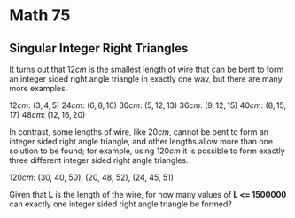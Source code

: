 # Math 75

## Singular Integer Right Triangles

It turns out that $12 cm$ is the smallest length of wire that can be bent to form an integer sided right angle triangle in exactly one way, but there are many more examples.

$12 cm$: $(3, 4, 5)$
$24 cm$: $(6, 8, 10)$
$30 cm$: $(5, 12, 13)$
$36 cm$: $(9, 12, 15)$
$40 cm$: $(8, 15, 17)$
$48 cm$: $(12, 16, 20)$

In contrast, some lengths of wire, like $20 cm$, cannot be bent to form an integer sided right angle triangle, and other lengths allow more than one solution to be found; for example, using $120 cm$ it is possible to form exactly three different integer sided right angle triangles.

$120 cm$: (30, 40, 50), (20, 48, 52), (24, 45, 51)

Given that **L** is the length of the wire, for how many values of **L <= 1500000** can exactly one integer sided right angle triangle be formed?